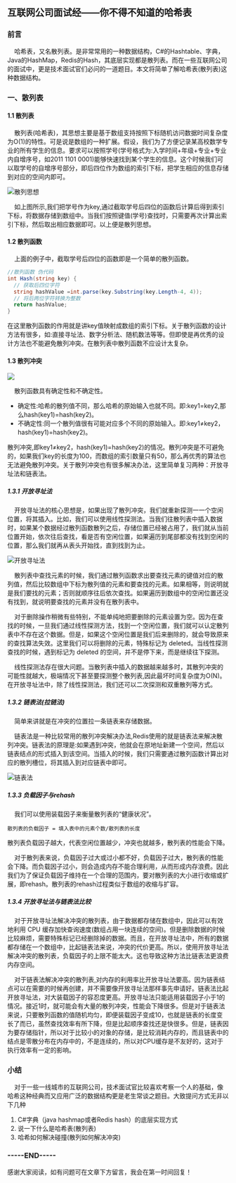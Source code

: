 ## 互联网公司面试经——你不得不知道的哈希表

### 前言

&nbsp;&nbsp;&nbsp;&nbsp;哈希表，又名散列表。是非常常用的一种数据结构，C#的Hashtable、字典，Java的HashMap，Redis的Hash，其底层实现都是散列表。而在一些互联网公司的面试中，更是技术面试官们必问的一道题目。本文将简单了解哈希表(散列表)这种数据结构。

### 一、散列表

#### 1.1 散列表

&nbsp;&nbsp;&nbsp;&nbsp;散列表(哈希表)，其思想主要是基于数组支持按照下标随机访问数据时间复杂度为O(1)的特性。可是说是数组的一种扩展。假设，我们为了方便记录某高校数学专业的所有学生的信息。要求可以按照学号(学号格式为:入学时间+年级+专业+专业内自增序号，如2011 1101 0001)能够快速找到某个学生的信息。这个时候我们可以取学号的自增序号部分，即后四位作为数组的索引下标，把学生相应的信息存储到对应的空间内即可。



![散列思想](http://hunter-image.oss-cn-beijing.aliyuncs.com/18-11-19/16747511.jpg)

&nbsp;&nbsp;&nbsp;&nbsp;如上图所示,我们把学号作为key,通过截取学号后四位的函数后计算后得到索引下标，将数据存储到数组中。当我们按照键值(学号)查找时，只需要再次计算出索引下标，然后取出相应数据即可。以上便是散列思想。

#### 1.2 散列函数

&nbsp;&nbsp;&nbsp;&nbsp;上面的例子中，截取学号后四位的函数即是一个简单的散列函数。

```c#
//散列函数 伪代码 
int Hash(string key) {
  // 获取后四位字符
  string hashValue =int.parse(key.Substring(key.Length-4, 4));
  // 将后两位字符转换为整数
  return hashValue;
}
```

在这里散列函数的作用就是讲key值映射成数组的索引下标。关于散列函数的设计方法有很多，如:直接寻址法、数字分析法、随机数法等等。但即使是再优秀的设计方法也不能避免散列冲突。在散列表中散列函数不应设计太复杂。

#### 1.3 散列冲突

![](http://hunter-image.oss-cn-beijing.aliyuncs.com/18-11-19/96951971.jpg)

&nbsp;&nbsp;&nbsp;&nbsp;散列函数具有确定性和不确定性。

* 确定性:哈希的散列值不同，那么哈希的原始输入也就不同。即:key1=key2,那么hash(key1)=hash(key2)。
* 不确定性:同一个散列值很有可能对应多个不同的原始输入。即:key1≠key2，hash(key1)=hash(key2)。

散列冲突,即key1≠key2，hash(key1)=hash(key2)的情况。散列冲突是不可避免的，如果我们key的长度为100，而数组的索引数量只有50，那么再优秀的算法也无法避免散列冲突。关于散列冲突也有很多解决办法，这里简单复习两种：开放寻址法和链表法。

##### 1.3.1 开放寻址法

&nbsp;&nbsp;&nbsp;&nbsp;开放寻址法的核心思想是，如果出现了散列冲突，我们就重新探测一一个空闲位置，将其插入。比如，我们可以使用线性探测法。当我们往散列表中插入数据时，如果某个数据经过散列函数散列之后，存储位置已经被占用了，我们就从当前位置开始，依次往后查找，看是否有空闲位置，如果遍历到尾部都没有找到空闲的位置，那么我们就再从表头开始找，直到找到为止。

![开放寻址法](http://hunter-image.oss-cn-beijing.aliyuncs.com/18-11-19/20232835.jpg)



&nbsp;&nbsp;&nbsp;&nbsp;散列表中查找元素的时候，我们通过散列函数求出要查找元素的键值对应的散列值，然后比较数组中下标为散列值的元素和要查找的元素。如果相等，则说明就是我们要找的元素；否则就顺序往后依次查找。如果遍历到数组中的空闲位置还没有找到，就说明要查找的元素并没有在散列表中。

&nbsp;&nbsp;&nbsp;&nbsp;对于删除操作稍微有些特别，不能单纯地把要删除的元素设置为空。因为在查找的时候，一旦我们通过线性探测方法，找到一个空闲位置，我们就可以认定散列表中不存在这个数据。但是，如果这个空闲位置是我们后来删除的，就会导致原来的查找算法失效。这里我们可以将删除的元素，特殊标记为 deleted。当线性探测查找的时候，遇到标记为 deleted 的空间，并不是停下来，而是继续往下探测。

&nbsp;&nbsp;&nbsp;&nbsp;线性探测法存在很大问题。当散列表中插入的数据越来越多时，其散列冲突的可能性就越大，极端情况下甚至要探测整个散列表,因此最坏时间复杂度为O(N)。在开放寻址法中，除了线性探测法，我们还可以二次探测和双重散列等方式。

##### 1.3.2 链表法(拉链法)

&nbsp;&nbsp;&nbsp;&nbsp;简单来讲就是在冲突的位置拉一条链表来存储数据。

&nbsp;&nbsp;&nbsp;&nbsp;链表法是一种比较常用的散列冲突解决办法,Redis使用的就是链表法来解决散列冲突。链表法的原理是:如果遇到冲突，他就会在原地址新建一个空间，然后以链表结点的形式插入到该空间。当插入的时候，我们只需要通过散列函数计算出对应的散列槽位，将其插入到对应链表中即可。

![链表法](http://hunter-image.oss-cn-beijing.aliyuncs.com/18-11-19/89123753.jpg)

##### 1.3.3 负载因子与rehash

&nbsp;&nbsp;&nbsp;&nbsp;我们可以使用装载因子来衡量散列表的“健康状况”。

```
散列表的负载因子 = 填入表中的元素个数/散列表的长度
```

散列表负载因子越大，代表空闲位置越少，冲突也就越多，散列表的性能会下降。

&nbsp;&nbsp;&nbsp;&nbsp;对于散列表来说，负载因子过大或过小都不好，负载因子过大，散列表的性能会下降。而负载因子过小，则会造成内存不能合理利用，从而形成内存浪费。因此我们为了保证负载因子维持在一个合理的范围内，要对散列表的大小进行收缩或扩展，即rehash。散列表的rehash过程类似于数组的收缩与扩容。

##### 1.3.4 开放寻址法与链表法比较

&nbsp;&nbsp;&nbsp;&nbsp;对于开放寻址法解决冲突的散列表，由于数据都存储在数组中，因此可以有效地利用 CPU 缓存加快查询速度(数组占用一块连续的空间)。但是删除数据的时候比较麻烦，需要特殊标记已经删除掉的数据。而且，在开放寻址法中，所有的数据都存储在一个数组中，比起链表法来说，冲突的代价更高。所以，使用开放寻址法解决冲突的散列表，负载因子的上限不能太大。这也导致这种方法比链表法更浪费内存空间。

&nbsp;&nbsp;&nbsp;&nbsp;对于链表法解决冲突的散列表,对内存的利用率比开放寻址法要高。因为链表结点可以在需要的时候再创建，并不需要像开放寻址法那样事先申请好。链表法比起开放寻址法，对大装载因子的容忍度更高。开放寻址法只能适用装载因子小于1的情况。接近1时，就可能会有大量的散列冲突，性能会下降很多。但是对于链表法来说，只要散列函数的值随机均匀，即便装载因子变成10，也就是链表的长度变长了而已，虽然查找效率有所下降，但是比起顺序查找还是快很多。但是，链表因为要存储指针，所以对于比较小的对象的存储，是比较消耗内存的，而且链表中的结点是零散分布在内存中的，不是连续的，所以对CPU缓存是不友好的，这对于执行效率有一定的影响。

### 小结

&nbsp;&nbsp;&nbsp;&nbsp;对于一些一线城市的互联网公司，技术面试官比较喜欢考察一个人的基础，像哈希这种经典而又应用广泛的数据结构更是老生常谈之题目。大致提问方式无非以下几种

1. C#字典（java hashmap或者Redis hash）的底层实现方式
2. 说一下什么是哈希表(散列表)
3. 哈希如何解决碰撞(散列如何解决冲突)

### -----END-----

感谢大家阅读，如有问题可在文章下方留言，我会在第一时间回复！